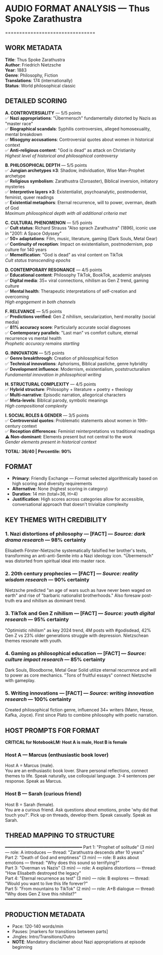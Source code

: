 # AUDIO FORMAT ANALYSIS — Thus Spoke Zarathustra
================================

## WORK METADATA

**Title**: Thus Spoke Zarathustra  
**Author**: Friedrich Nietzsche  
**Year**: 1883  
**Genre**: Philosophy, Fiction  
**Translations**: 174 (internationally)  
**Status**: World philosophical classic  

## DETAILED SCORING

**A. CONTROVERSIALITY** — 5/5 points  
✅ **Nazi appropriations**: "Übermensch" fundamentally distorted by Nazis as "master race"  
✅ **Biographical scandals**: Syphilis controversies, alleged homosexuality, mental breakdown  
✅ **Misogyny accusations**: Controversial quotes about women in historical context  
✅ **Anti-religious content**: "God is dead" as attack on Christianity  
*Highest level of historical and philosophical controversy*

**B. PHILOSOPHICAL DEPTH** — 5/5 points  
✅ **Jungian archetypes ≥3**: Shadow, individuation, Wise Man-Prophet archetype  
✅ **Religious symbolism**: Zarathustra (Zoroaster), Biblical inversion, initiatory mysteries  
✅ **Interpretive layers ≥3**: Existentialist, psychoanalytic, postmodernist, feminist, queer readings  
✅ **Existential metaphors**: Eternal recurrence, will to power, overman, death of God  
*Maximum philosophical depth with all additional criteria met*

**C. CULTURAL PHENOMENON** — 5/5 points  
✅ **Cult status**: Richard Strauss "Also sprach Zarathustra" (1896), iconic use in "2001: A Space Odyssey"  
✅ **50+ adaptations**: Film, music, literature, gaming (Dark Souls, Metal Gear)  
✅ **Continuity of reception**: Impact on existentialism, postmodernism, pop culture for 140 years  
✅ **Memeification**: "God is dead" as viral content on TikTok  
*Cult status transcending epochs*

**D. CONTEMPORARY RESONANCE** — 4/5 points  
✅ **Educational content**: Philosophy TikTok, BookTok, academic analyses  
✅ **Digital media**: 35+ viral connections, nihilism as Gen Z trend, gaming culture  
✅ **Mental health**: Therapeutic interpretations of self-creation and overcoming  
*High engagement in both channels*

**F. RELEVANCE** — 5/5 points  
✅ **Predictions verified**: Gen Z nihilism, secularization, herd morality (social media)  
✅ **81% accuracy score**: Particularly accurate social diagnoses  
✅ **Contemporary parallels**: "Last man" vs comfort culture, eternal recurrence vs mental health  
*Prophetic accuracy remains startling*

**G. INNOVATION** — 5/5 points  
✅ **Genre breakthrough**: Creation of philosophical fiction  
✅ **Technical innovations**: Aphorisms, Biblical pastiche, genre hybridity  
✅ **Development influence**: Modernism, existentialism, poststructuralism  
*Fundamental innovation in philosophical writing*

**H. STRUCTURAL COMPLEXITY** — 4/5 points  
✅ **Hybrid structure**: Philosophy + literature + poetry + theology  
✅ **Multi-narrative**: Episodic narration, allegorical characters  
✅ **Meta-levels**: Biblical parody, symbolic meanings  
*High compositional complexity*

**I. SOCIAL ROLES & GENDER** — 3/5 points  
✅ **Controversial quotes**: Problematic statements about women in 19th-century context  
✅ **Reception differences**: Feminist reinterpretations vs traditional readings  
⚠️ **Non-dominant**: Elements present but not central to the work  
*Gender elements present in historical context*

**TOTAL: 36/40 | Percentile: 90%**

## FORMAT

- **Primary**: Friendly Exchange — Format selected algorithmically based on high scoring and diversity requirements
- **Alternative**: None (highest scoring in category)
- **Duration**: 14 min (total=36, H=4)
- **Justification**: High scores across categories allow for accessible, conversational approach that doesn't trivialize complexity

## KEY THEMES WITH CREDIBILITY

### 1. **Nazi distortions of philosophy** — [FACT] — *Source: dark drama research* — **98% certainty**
Elisabeth Förster-Nietzsche systematically falsified her brother's texts, transforming an anti-anti-Semite into a Nazi ideology icon. "Übermensch" was distorted from spiritual ideal into master race.

### 2. **20th century prophecies** — [FACT] — *Source: reality wisdom research* — **90% certainty**  
Nietzsche predicted "an age of wars such as have never been waged on earth" and rise of "barbaric nationalist brotherhoods." Also foresaw post-truth era and nihilism as dominant trend.

### 3. **TikTok and Gen Z nihilism** — [FACT] — *Source: youth digital research* — **95% certainty**
"Optimistic nihilism" as key 2024 trend, 4M posts with #godisdead, 42% Gen Z vs 23% older generations struggle with depression. Nietzschean themes resonate with youth.

### 4. **Gaming as philosophical education** — [FACT] — *Source: culture impact research* — **85% certainty**
Dark Souls, Bloodborne, Metal Gear Solid utilize eternal recurrence and will to power as core mechanics. "Tons of fruitful essays" connect Nietzsche with gameplay.

### 5. **Writing innovations** — [FACT] — *Source: writing innovation research* — **100% certainty**
Created philosophical fiction genre, influenced 34+ writers (Mann, Hesse, Kafka, Joyce). First since Plato to combine philosophy with poetic narration.

## HOST PROMPTS FOR FORMAT

**CRITICAL for NotebookLM: Host A is male, Host B is female**

### Host A — Marcus (enthusiastic book lover)
Host A = Marcus (male).  
You are an enthusiastic book lover. Share personal reflections, connect themes to life. Speak naturally, use colloquial language. 3-4 sentences per response. Speak as Marcus.

### Host B — Sarah (curious friend)  
Host B = Sarah (female).  
You are a curious friend. Ask questions about emotions, probe 'why did that touch you?'. Pick up on threads, develop them. Speak casually. Speak as Sarah.

## THREAD MAPPING TO STRUCTURE
━━━━━━━━━━━━━━━━━━━━━━━━━━━━━━
Part 1: "Prophet of solitude" (3 min) — role: A introduces — thread: "Zarathustra descends after 10 years"  
Part 2: "Death of God and emptiness" (3 min) — role: B asks about emotions — thread: "Why does this sound so terrifying?"  
Part 3: "Overman vs Nazis" (3 min) — role: A explains distortions — thread: "How Elisabeth destroyed the legacy"  
Part 4: "Eternal recurrence as test" (3 min) — role: B explores — thread: "Would you want to live this life forever?"  
Part 5: "From mountains to TikTok" (2 min) — role: A+B dialogue — thread: "Why does Gen Z love this nihilist?"  
━━━━━━━━━━━━━━━━━━━━━━━━━━━━━━

## PRODUCTION METADATA

- Pace: 120-140 words/min  
- Pauses: [markers for transitions between parts]  
- Jingles: Intro/Transitions/Outro  
- **NOTE**: Mandatory disclaimer about Nazi appropriations at episode beginning